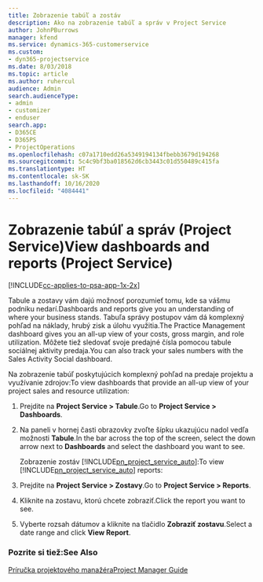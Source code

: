```yaml
---
title: Zobrazenie tabúľ a zostáv
description: Ako na zobrazenie tabúľ a správ v Project Service
author: JohnPBurrows
manager: kfend
ms.service: dynamics-365-customerservice
ms.custom:
- dyn365-projectservice
ms.date: 8/03/2018
ms.topic: article
ms.author: ruhercul
audience: Admin
search.audienceType:
- admin
- customizer
- enduser
search.app:
- D365CE
- D365PS
- ProjectOperations
ms.openlocfilehash: c07a1710edd26a5349194134fbebb3679d194268
ms.sourcegitcommit: 5c4c9bf3ba018562d6cb3443c01d550489c415fa
ms.translationtype: HT
ms.contentlocale: sk-SK
ms.lasthandoff: 10/16/2020
ms.locfileid: "4084441"
---
```

# <a name="view-dashboards-and-reports-project-service"></a><span data-ttu-id="ed4eb-103">Zobrazenie tabúľ a správ (Project Service)</span><span class="sxs-lookup"><span data-stu-id="ed4eb-103">View dashboards and reports (Project Service)</span></span>

[!INCLUDE[cc-applies-to-psa-app-1x-2x](../includes/cc-applies-to-psa-app-1x-2x.md)]

<span data-ttu-id="ed4eb-104">Tabule a zostavy vám dajú možnosť porozumieť tomu, kde sa vášmu podniku nedarí.</span><span class="sxs-lookup"><span data-stu-id="ed4eb-104">Dashboards and reports give you an understanding of where your business stands.</span></span> <span data-ttu-id="ed4eb-105">Tabuľa správy postupov vám dá komplexný pohľad na náklady, hrubý zisk a úlohu využitia.</span><span class="sxs-lookup"><span data-stu-id="ed4eb-105">The Practice Management dashboard gives you an all-up view of your costs, gross margin, and role utilization.</span></span> <span data-ttu-id="ed4eb-106">Môžete tiež sledovať svoje predajné čísla pomocou tabule sociálnej aktivity predaja.</span><span class="sxs-lookup"><span data-stu-id="ed4eb-106">You can also track your sales numbers with the Sales Activity Social dashboard.</span></span>  
  
 <span data-ttu-id="ed4eb-107">Na zobrazenie tabúľ poskytujúcich komplexný pohľad na predaje projektu a využívanie zdrojov:</span><span class="sxs-lookup"><span data-stu-id="ed4eb-107">To view dashboards that provide an all-up view of your project sales and resource utilization:</span></span>  
  
1. <span data-ttu-id="ed4eb-108">Prejdite na **Project Service > Tabule**.</span><span class="sxs-lookup"><span data-stu-id="ed4eb-108">Go to **Project Service > Dashboards**.</span></span>  
  
2. <span data-ttu-id="ed4eb-109">Na paneli v hornej časti obrazovky zvoľte šípku ukazujúcu nadol vedľa možnosti **Tabule**.</span><span class="sxs-lookup"><span data-stu-id="ed4eb-109">In the bar across the top of the screen, select the down arrow next to **Dashboards** and select the dashboard you want to see.</span></span>  
  
   <span data-ttu-id="ed4eb-110">Zobrazenie zostáv [!INCLUDE[pn_project_service_auto](../includes/pn-project-service-auto.md)]:</span><span class="sxs-lookup"><span data-stu-id="ed4eb-110">To view [!INCLUDE[pn_project_service_auto](../includes/pn-project-service-auto.md)] reports:</span></span>  
  
3. <span data-ttu-id="ed4eb-111">Prejdite na **Project Service > Zostavy**.</span><span class="sxs-lookup"><span data-stu-id="ed4eb-111">Go to **Project Service > Reports**.</span></span>  
  
4. <span data-ttu-id="ed4eb-112">Kliknite na zostavu, ktorú chcete zobraziť.</span><span class="sxs-lookup"><span data-stu-id="ed4eb-112">Click the report you want to see.</span></span>  
  
5. <span data-ttu-id="ed4eb-113">Vyberte rozsah dátumov a kliknite na tlačidlo **Zobraziť zostavu**.</span><span class="sxs-lookup"><span data-stu-id="ed4eb-113">Select a date range and click **View Report**.</span></span>  
  
### <a name="see-also"></a><span data-ttu-id="ed4eb-114">Pozrite si tiež:</span><span class="sxs-lookup"><span data-stu-id="ed4eb-114">See Also</span></span>  
 [<span data-ttu-id="ed4eb-115">Príručka projektového manažéra</span><span class="sxs-lookup"><span data-stu-id="ed4eb-115">Project Manager Guide</span></span>](../psa/project-manager-guide.md)
